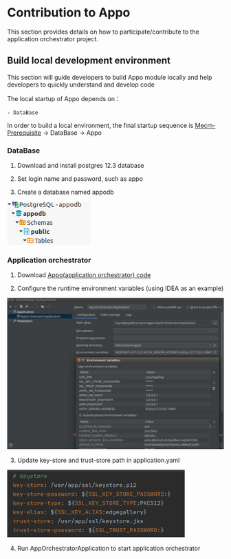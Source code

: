 Contribution to Appo
==========================

This section provides details on how to participate/contribute to the application orchestrator project. 

## Build local development environment

This section will guide developers to build Appo module locally and help developers to quickly understand and develop
 code 

The local startup of Appo depends on：

```
- DataBase
```
In order to build a local environment, the final startup sequence is [Mecm-Prerequisite](MECM_Prerequisite.md) -> DataBase -> Appo

### DataBase

1. Download and install postgres 12.3 database 

2. Set login name and password, such as appo

3. Create a database named appodb

![](/uploads/images/2021/cor2020/appodb.png "appodb.png")

### Application orchestrator

1. Download [Appo(application orchestrator) code](https://gitee.com/edgegallery/mecm-appo/)

2. Configure the runtime environment variables (using IDEA as an example)

![](/uploads/images/2021/cor2020/appo-contribution.png "appo-contribution.png")

3. Update key-store and trust-store path in application.yaml

![](/uploads/images/2020/0924/key-store.png "key-store.png")

4. Run AppOrchestratorApplication to start application orchestrator
